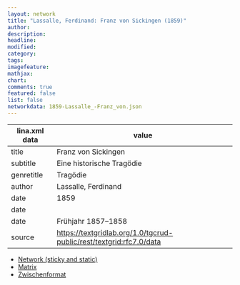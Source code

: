 ```yaml
---
layout: network
title: "Lassalle, Ferdinand: Franz von Sickingen (1859)"
author:
description:
headline:
modified:
category:
tags:
imagefeature: 
mathjax: 
chart: 
comments: true
featured: false
list: false
networkdata: 1859-Lassalle_-Franz_von.json
---
```

lina.xml data  | value
------------- | -------------
title|Franz von Sickingen
subtitle|Eine historische Tragödie
genretitle|Tragödie
author|Lassalle, Ferdinand
date|1859
date|
date|Frühjahr 1857–1858
source|https://textgridlab.org/1.0/tgcrud-public/rest/textgrid:rfc7.0/data


* [Network (sticky and static)](/network287)
* [Matrix](/matrix287)
* [Zwischenformat](/lina287 )
